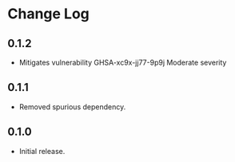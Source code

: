 # Change Log


## 0.1.2

* Mitigates vulnerability GHSA-xc9x-jj77-9p9j Moderate severity


## 0.1.1

* Removed spurious dependency.


## 0.1.0

* Initial release.
